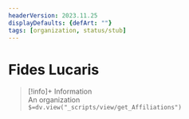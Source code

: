 ```yaml
---
headerVersion: 2023.11.25
displayDefaults: {defArt: ""}
tags: [organization, status/stub]
---
```

# Fides Lucaris
>[!info]+ Information  
> An organization  
> `$=dv.view("_scripts/view/get_Affiliations")`


